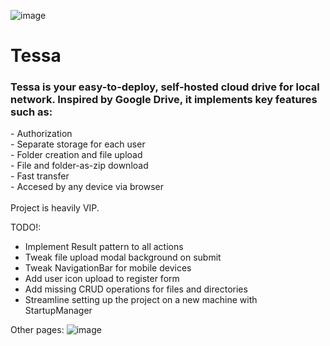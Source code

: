 ![image](https://github.com/user-attachments/assets/a1569b35-11d9-48de-b46b-5c832ec23e34)


<h1>Tessa</h1>

<h3>Tessa is your easy-to-deploy, self-hosted cloud drive for local network. Inspired by Google Drive, it implements key features such as:</h3>
- Authorization<br />
- Separate storage for each user<br />
- Folder creation and file upload<br />
- File and folder-as-zip download<br />
- Fast transfer<br />
- Accesed by any device via browser<br />
<br />
Project is heavily VIP.

TODO!:
- Implement Result<T> pattern to all actions
- Tweak file upload modal background on submit
- Tweak NavigationBar for mobile devices
- Add user icon upload to register form
- Add missing CRUD operations for files and directories
- Streamline setting up the project on a new machine with StartupManager

Other pages:
![image](https://github.com/user-attachments/assets/b8f211c8-fa14-4415-b08e-5fcb966b8220)

